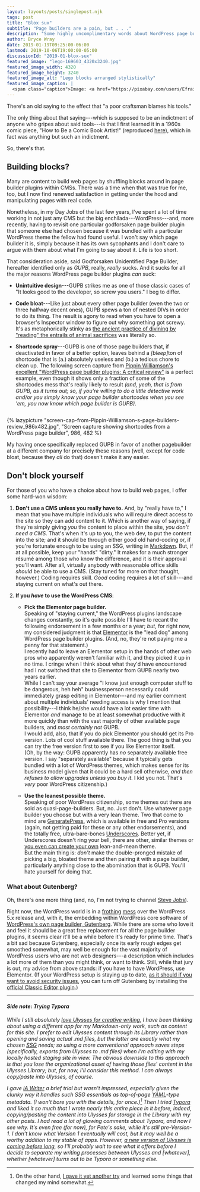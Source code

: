 ```yaml
---
layout: layouts/posts/singlepost.njk
tags: post
title: "Blox sux"
subtitle: "Page builders are a pain, but . . ."
description: "Some highly uncomplimentary words about WordPress page builders."
author: Bryce Wray
date: 2019-01-19T09:25:00-06:00
lastmod: 2019-10-06T19:00:00-05:00
discussionId: "2019-01-blox-sux"
featured_image: "lego-169603_4320x3240.jpg"
featured_image_width: 4320
featured_image_height: 3240
featured_image_alt: "Lego blocks arranged stylistically"
featured_image_caption: |
  <span class="caption">Image: <a href="https://pixabay.com/users/Efraimstochter-12351/?utm_source=link-attribution&amp;utm_medium=referral&amp;utm_campaign=image&amp;utm_content=169603">M W</a>; <a href="https://pixabay.com/?utm_source=link-attribution&amp;utm_medium=referral&amp;utm_campaign=image&amp;utm_content=169603">Pixabay</a></span>
---
```


There's an old saying to the effect that "a poor craftsman blames his tools."

The only thing about that saying---which is supposed to be an indictment of anyone who gripes about said tools---is that I first learned it in a 1960s comic piece, "How to Be a Comic Book Artist!" (reproduced [here](https://benjaminherman.wordpress.com/2018/09/01/marie-severin-1929-to-2018/)), which in fact was anything but such an indictment.

So, there's that.

## Building blocks?

Many are content to build web pages by shuffling blocks around in page builder plugins within CMSs. There was a time when that was true for me, too, but I now find renewed satisfaction in getting under the hood and manipulating pages with real code.

Nonetheless, in my Day Jobs of the last few years, I've spent a lot of time working in not just any CMS but the big enchilada---WordPress---and, more recently, having to revisit one particular godforsaken page builder plugin that someone else had chosen because it was bundled with a particular WordPress theme the fellow had found useful. I won't say which page builder it is, simply because it has its own sycophants and I don't care to argue with them about what I'm going to say about it. Life is too short.

That consideration aside, said Godforsaken Unidentified Page Builder, hereafter identified only as *GUPB*, really, *really* sucks. And it sucks for all the major reasons WordPress page builder plugins *can* suck:

- **Unintuitive design**---GUPB strikes me as one of those classic cases of "It looks good to the developer, so screw you users." I beg to differ.

- **Code bloat**---Like just about every other page builder (even the two or three halfway decent ones), GUPB spews a ton of nested DIVs in order to do its thing. The result is agony to read when you have to open a browser's Inspector window to figure out why something got screwy. It's as metaphorically stinky as [the ancient practice of divining by "reading" the entrails of animal sacrifices](https://en.wikipedia.org/wiki/Haruspex) was literally so.

- **Shortcode spray**---GUPB is one of those page builders that, if deactivated in favor of a better option, leaves behind a <em>\[bleep\]</em>ton of shortcode that is (a.)&nbsp;absolutely useless and (b.)&nbsp;a tedious chore to clean up. The following screen capture from [Pippin Williamson's excellent "WordPress page builder plugins: A critical review"](https://pippinsplugins.com/wordpress-page-builder-plugins-critical-review/) is a perfect example, even though it shows only a  fraction of some of the shortcodes mess that's really likely to result *(and, yeah, that is from GUPB, as it turns out; so, if you're willing to do a little detective work and/or you simply know your page builder shortcodes when you see 'em, you now know which page builder is GUPB)*.
<p style="height: 0; margin: 0;">&nbsp;</p><!-- Needed to get the image out from the list for formatting -->

{% lazypicture "screen-cap-from-Pippin-Williamson-s-page-builders-review_986x482.jpg", "Screen capture showing shortcodes from a WordPress page builder", 986, 482 %}

My having once specifically replaced GUPB in favor of another pagebuilder at a different company for precisely these reasons (well, except for code bloat, because they *all* do that) doesn't make it any easier.

## Don't block yourself

For those of you who have a choice about how to build web pages, I offer some hard-won wisdom:

1. **Don't use a CMS unless you really have to.** And, by "really have to," I mean that you have multiple individuals who will require direct access to the site so they can add content to it. Which is another way of saying, if they're simply giving *you* the content to place within the site, *you don't need a CMS*. That's when it's up to you, the web dev, to put the content into the site; and it should be through either good old hand-coding or, if you're fortunate enough to be using an SSG, writing in [Markdown](https://daringfireball.net/projects/markdown). But, if at all possible, keep your "hands" "dirty." It makes for a much stronger résumé among those who know the difference, and it is their approval you'll want. After all, virtually anybody with reasonable office skills *should* be able to use a CMS. (Stay tuned for more on that thought, however.) Coding requires skill. *Good* coding requires a lot of skill---and staying current on what's out there.

2. **If you *have* to use the WordPress CMS**:  

   - **Pick the Elementor page builder.**  
	 Speaking of "staying current," the WordPress plugins landscape changes constantly, so it's quite possible I'll have to recant the following endorsement in a few months or a year; *but*, for right now, my considered judgment is that [Elementor](https://elementor.com) is the "lead dog" among WordPress page builder plugins. (And, no, they're not paying me a penny for that statement.)  
	 I recently had to leave an Elementor setup in the hands of other web pros who apparently weren't familiar with it, and they picked it up in no time. I cringe when I think about what they'd have encountered had I not switched that site to Elementor from GUPB nearly two years earlier.  
	 While I can't say your average "I know just enough computer stuff to be dangerous, heh heh" businessperson necessarily could immediately grasp editing in Elementor---and my earlier comment about multiple individuals' needing access is why I mention that possibility---I think he/she would have a lot easier time with Elementor *and* manage to be at least somewhat productive with it more quickly than with the vast majority of other available page builders, and *most certainly not* GUPB.  
	 I would add, also, that if you do pick Elementor you should get its Pro version. Lots of cool stuff available there. The good thing is that you can try the free version first to see if you like Elementor itself.  
	 (Oh, by the way: GUPB apparently has *no* separately available free version. I say "separately available" because it typically gets bundled with a lot of WordPress themes, which makes sense for its business model given that it could be a hard sell otherwise, *and then refuses to allow upgrades unless you buy it*. I kid you not. That's *very* poor WordPress citizenship.)

   - **Use the leanest possible theme.**  
	 Speaking of poor WordPress citizenship, some themes out there are sold as quasi-page-builders. But, no. Just don't. Use whatever page builder you choose but with a very lean theme. Two that come to mind are [GeneratePress](https://generatepress.com), which is available in free and Pro versions (again, not getting paid for these or any other endorsements), and the totally free, ultra-bare-bones [Underscores](https://underscores.me). Better yet, if Underscores doesn't ring your bell, there are other, similar themes or [you even can create your own](https://codex.wordpress.org/Theme_Development) lean-and-mean theme.  
	 But the main thing is: *don't* make the double-pronged mistake of picking a big, bloated theme and then pairing it with a page builder, particularly anything close to the abomination that is GUPB. You'll hate yourself for doing that.

### What about Gutenberg?

Oh, there's one more thing (and, no, I'm not trying to channel [Steve Jobs](http://mentalfloss.com/article/49097/every-one-more-thing-steve-jobs)).

Right now, the WordPress world is in a [frothing](https://www.rystedtcreative.com/wordpress/wordpress-5-0-gutenberg-2018/) [mess](https://deliciousbrains.com/wordpress-gutenberg/) over the WordPress 5.x release and, with it, the embedding within WordPress core software of [WordPress's own page builder, Gutenberg](https://wordpress.org/gutenberg/). While there are some who love it and feel it should be a great free replacement for all the page builder plugins, it seems clear it'll be a while before it's ready for prime time. That's a bit sad because Gutenberg, especially once its early rough edges get smoothed somewhat, may well be enough for the vast majority of WordPress users who are not web designers---a description which includes a lot more of them than you might think, or want to think. Still, while that jury is out, my advice from above stands: if you have to have WordPress, use Elementor. (If your WordPress setup is staying up to date, [as it should if you want to avoid security issues](https://www.malcare.com/blog/2018/02/06/important-wp-security-updates/), you can turn off Gutenberg by installing the [official Classic Editor plugin](https://wordpress.org/plugins/classic-editor/).)

---- 

#### *Side note: Trying Typora*

*While I still absolutely [love Ulysses for creative writing](/posts/2018/09/why-finally-settled-ulysses), I have been thinking about using a different app for my Markdown-only work, such as content for this site. I prefer to edit Ulysses content through its Library rather than opening and saving actual .md files, but the latter are exactly what my chosen [SSG](https://www.staticgen.com) needs; so using a more conventional approach saves steps (specifically, exports from Ulysses to .md files) when I'm editing with my locally hosted staging site in view. The obvious downside to this approach is that you lose the organizational asset of* having *those files' content in the Ulysses Library; but, for now, I'll consider this method. I can always copy/paste into Ulysses, of course.*

*I gave [iA Writer](https://ia.net/writer) a brief trial but wasn't impressed, especially given the clunky way it handles such SSG essentials as top-of-page [YAML](https://yaml.org)-type metadata. (I won't bore you with the details, for once.)[^1] Then I tried [Typora](https://typora.io) and liked it so much that I wrote nearly this entire piece in it before, indeed, copying/pasting the content into Ulysses for storage in the Library with my other posts. I had read a lot of glowing comments about Typora, and now I see why. It's even free (for now), for Pete's sake, while it's still pre-Version-1. I don't know what Version 1 eventually will cost, but it may well be a worthy addition to my stable of apps. However, [a new version of Ulysses is coming before long](https://ulysses.app/blog/2019/01/ulysses-15-beta/), so I'll probably wait to see what it offers before I decide to separate my writing processes between Ulysses and [whatever], whether [whatever] turns out to be Typora or something else.*

[^1]:	On the other hand, [I gave it yet another try](/posts/2019/02/ia-for-io) and learned some things that changed my mind somewhat.